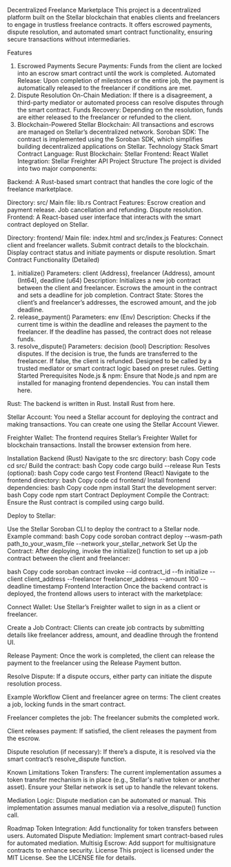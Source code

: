 Decentralized Freelance Marketplace
This project is a decentralized platform built on the Stellar blockchain that enables clients and freelancers to engage in trustless freelance contracts. It offers escrowed payments, dispute resolution, and automated smart contract functionality, ensuring secure transactions without intermediaries.

Features
1. Escrowed Payments
Secure Payments: Funds from the client are locked into an escrow smart contract until the work is completed.
Automated Release: Upon completion of milestones or the entire job, the payment is automatically released to the freelancer if conditions are met.
2. Dispute Resolution
On-Chain Mediation: If there is a disagreement, a third-party mediator or automated process can resolve disputes through the smart contract.
Funds Recovery: Depending on the resolution, funds are either released to the freelancer or refunded to the client.
3. Blockchain-Powered
Stellar Blockchain: All transactions and escrows are managed on Stellar’s decentralized network.
Soroban SDK: The contract is implemented using the Soroban SDK, which simplifies building decentralized applications on Stellar.
Technology Stack
Smart Contract Language: Rust
Blockchain: Stellar
Frontend: React
Wallet Integration: Stellar Freighter API
Project Structure
The project is divided into two major components:

Backend: A Rust-based smart contract that handles the core logic of the freelance marketplace.

Directory: src/
Main file: lib.rs
Contract Features:
Escrow creation and payment release.
Job cancellation and refunding.
Dispute resolution.
Frontend: A React-based user interface that interacts with the smart contract deployed on Stellar.

Directory: frontend/
Main file: index.html and src/index.js
Features:
Connect client and freelancer wallets.
Submit contract details to the blockchain.
Display contract status and initiate payments or dispute resolution.
Smart Contract Functionality (Detailed)
1. initialize()
Parameters: client (Address), freelancer (Address), amount (Int64), deadline (u64)
Description:
Initializes a new job contract between the client and freelancer.
Escrows the amount in the contract and sets a deadline for job completion.
Contract State: Stores the client’s and freelancer’s addresses, the escrowed amount, and the job deadline.
2. release_payment()
Parameters: env (Env)
Description:
Checks if the current time is within the deadline and releases the payment to the freelancer.
If the deadline has passed, the contract does not release funds.
3. resolve_dispute()
Parameters: decision (bool)
Description:
Resolves disputes. If the decision is true, the funds are transferred to the freelancer. If false, the client is refunded.
Designed to be called by a trusted mediator or smart contract logic based on preset rules.
Getting Started
Prerequisites
Node.js & npm: Ensure that Node.js and npm are installed for managing frontend dependencies. You can install them here.

Rust: The backend is written in Rust. Install Rust from here.

Stellar Account: You need a Stellar account for deploying the contract and making transactions. You can create one using the Stellar Account Viewer.

Freighter Wallet: The frontend requires Stellar’s Freighter Wallet for blockchain transactions. Install the browser extension from here.

Installation
Backend (Rust)
Navigate to the src directory:
bash
Copy code
cd src/
Build the contract:
bash
Copy code
cargo build --release
Run Tests (optional):
bash
Copy code
cargo test
Frontend (React)
Navigate to the frontend directory:
bash
Copy code
cd frontend/
Install frontend dependencies:
bash
Copy code
npm install
Start the development server:
bash
Copy code
npm start
Contract Deployment
Compile the Contract: Ensure the Rust contract is compiled using cargo build.

Deploy to Stellar:

Use the Stellar Soroban CLI to deploy the contract to a Stellar node.
Example command:
bash
Copy code
soroban contract deploy --wasm-path path_to_your_wasm_file --network your_stellar_network
Set Up the Contract: After deploying, invoke the initialize() function to set up a job contract between the client and freelancer:

bash
Copy code
soroban contract invoke --id contract_id --fn initialize --client client_address --freelancer freelancer_address --amount 100 --deadline timestamp
Frontend Interaction
Once the backend contract is deployed, the frontend allows users to interact with the marketplace:

Connect Wallet: Use Stellar’s Freighter wallet to sign in as a client or freelancer.

Create a Job Contract: Clients can create job contracts by submitting details like freelancer address, amount, and deadline through the frontend UI.

Release Payment: Once the work is completed, the client can release the payment to the freelancer using the Release Payment button.

Resolve Dispute: If a dispute occurs, either party can initiate the dispute resolution process.

Example Workflow
Client and freelancer agree on terms: The client creates a job, locking funds in the smart contract.

Freelancer completes the job: The freelancer submits the completed work.

Client releases payment: If satisfied, the client releases the payment from the escrow.

Dispute resolution (if necessary): If there’s a dispute, it is resolved via the smart contract’s resolve_dispute function.

Known Limitations
Token Transfers: The current implementation assumes a token transfer mechanism is in place (e.g., Stellar's native token or another asset). Ensure your Stellar network is set up to handle the relevant tokens.

Mediation Logic: Dispute mediation can be automated or manual. This implementation assumes manual mediation via a resolve_dispute() function call.

Roadmap
Token Integration: Add functionality for token transfers between users.
Automated Dispute Mediation: Implement smart contract-based rules for automated mediation.
Multisig Escrow: Add support for multisignature contracts to enhance security.
License
This project is licensed under the MIT License. See the LICENSE file for details.

